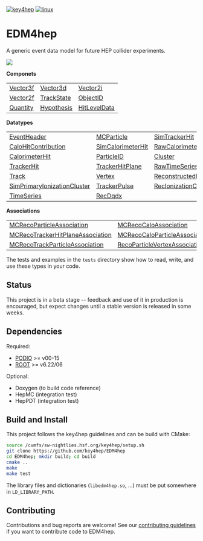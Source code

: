 
[![key4hep](https://github.com/key4hep/EDM4hep/workflows/key4hep_linux/badge.svg)](https://github.com/key4hep/EDM4hep/actions/workflows/key4hep_linux.yml)
[![linux](https://github.com/key4hep/EDM4hep/actions/workflows/lcg_linux_with_podio.yml/badge.svg)](https://github.com/key4hep/EDM4hep/actions/workflows/lcg_linux_with_podio.yml)
# EDM4hep      


A generic event data model for future HEP collider experiments.

![](doc/edm4hep_diagram.svg)

**Componets**                                         

| | | |
|-|-|-|
| [Vector3f ](https://github.com/key4hep/EDM4hep/blob/master/edm4hep.yaml#L9) | [Vector3d ](https://github.com/key4hep/EDM4hep/blob/master/edm4hep.yaml#L24)   | [Vector2i](https://github.com/key4hep/EDM4hep/blob/master/edm4hep.yaml#L40)  |
| [Vector2f](https://github.com/key4hep/EDM4hep/blob/master/edm4hep.yaml#L54) | [TrackState ](https://github.com/key4hep/EDM4hep/blob/master/edm4hep.yaml#L68) | [ObjectID](https://github.com/key4hep/EDM4hep/blob/master/edm4hep.yaml#L91)  |
| [Quantity](https://github.com/key4hep/EDM4hep/blob/master/edm4hep.yaml#L103) | [Hypothesis ](https://github.com/key4hep/EDM4hep/blob/master/edm4hep.yaml#L111) | [HitLevelData](https://github.com/key4hep/EDM4hep/blob/master/edm4hep.yaml#L118)  |


**Datatypes**                    

| | | |
|-|-|-|
| [EventHeader](https://github.com/key4hep/EDM4hep/blob/master/edm4hep.yaml#L129)         | [MCParticle](https://github.com/key4hep/EDM4hep/blob/master/edm4hep.yaml#L139)        | [SimTrackerHit](https://github.com/key4hep/EDM4hep/blob/master/edm4hep.yaml#L207)         |
| [CaloHitContribution](https://github.com/key4hep/EDM4hep/blob/master/edm4hep.yaml#L241) | [SimCalorimeterHit](https://github.com/key4hep/EDM4hep/blob/master/edm4hep.yaml#L254) | [RawCalorimeterHit](https://github.com/key4hep/EDM4hep/blob/master/edm4hep.yaml#L266)     |
| [CalorimeterHit](https://github.com/key4hep/EDM4hep/blob/master/edm4hep.yaml#L274)      | [ParticleID](https://github.com/key4hep/EDM4hep/blob/master/edm4hep.yaml#L286)        | [Cluster](https://github.com/key4hep/EDM4hep/blob/master/edm4hep.yaml#L299)               |
| [TrackerHit](https://github.com/key4hep/EDM4hep/blob/master/edm4hep.yaml#L320)          | [TrackerHitPlane](https://github.com/key4hep/EDM4hep/blob/master/edm4hep.yaml#L337)   | [RawTimeSeries](https://github.com/key4hep/EDM4hep/blob/master/edm4hep.yaml#L358)                |
| [Track](https://github.com/key4hep/EDM4hep/blob/master/edm4hep.yaml#L371)               | [Vertex](https://github.com/key4hep/EDM4hep/blob/master/edm4hep.yaml#L390)            | [ReconstructedParticle](https://github.com/key4hep/EDM4hep/blob/master/edm4hep.yaml#L407) |
| [SimPrimaryIonizationCluster](https://github.com/key4hep/EDM4hep/blob/master/edm4hep.yaml#L511) | [TrackerPulse](https://github.com/key4hep/EDM4hep/blob/master/edm4hep.yaml#L529) | [RecIonizationCluster](https://github.com/key4hep/EDM4hep/blob/master/edm4hep.yaml#L542) |
| [TimeSeries](https://github.com/key4hep/EDM4hep/blob/master/edm4hep.yaml#L553) | [RecDqdx](https://github.com/key4hep/EDM4hep/blob/master/edm4hep.yaml#L565) |                                                                                          |

**Associations**

| | | |
|-|-|-|
| [MCRecoParticleAssociation](https://github.com/key4hep/EDM4hep/blob/master/edm4hep.yaml#L438)        | [MCRecoCaloAssociation](https://github.com/key4hep/EDM4hep/blob/master/edm4hep.yaml#L447)         | [MCRecoTrackerAssociation](https://github.com/key4hep/EDM4hep/blob/master/edm4hep.yaml#L456)         |
| [MCRecoTrackerHitPlaneAssociation](https://github.com/key4hep/EDM4hep/blob/master/edm4hep.yaml#L465) | [MCRecoCaloParticleAssociation](https://github.com/key4hep/EDM4hep/blob/master/edm4hep.yaml#L474) | [MCRecoClusterParticleAssociation](https://github.com/key4hep/EDM4hep/blob/master/edm4hep.yaml#L483) |
| [MCRecoTrackParticleAssociation](https://github.com/key4hep/EDM4hep/blob/master/edm4hep.yaml#L492)   | [RecoParticleVertexAssociation](https://github.com/key4hep/EDM4hep/blob/master/edm4hep.yaml#L501) |                                                                                                      |

The tests and examples in the `tests` directory show how to read, write, and use these types in your code.


## Status

This project is in a beta stage -- feedback and use of it in production is encouraged, but expect changes until a stable version is released in some weeks.

## Dependencies

Required:

* [PODIO](https://github.com/AIDASoft/podio) >= v00-15
* [ROOT](https://github.com/root-project/root) >= v6.22/06

Optional:

* Doxygen (to build code reference)
* HepMC (integration test)
* HepPDT (integration test)

## Build and Install

This project follows the key4hep guidelines and can be build with CMake:

```sh
source /cvmfs/sw-nightlies.hsf.org/key4hep/setup.sh
git clone https://github.com/key4hep/EDM4hep
cd EDM4hep; mkdir build; cd build
cmake ..
make
make test
```

The library files and dictionaries (`libedm4hep.so`, ...) must be put somewhere in `LD_LIBRARY_PATH`.






## Contributing

Contributions and bug reports are welcome!
See our [contributing guidelines](./doc/contributing.md) if you want to contribute code to EDM4hep.
